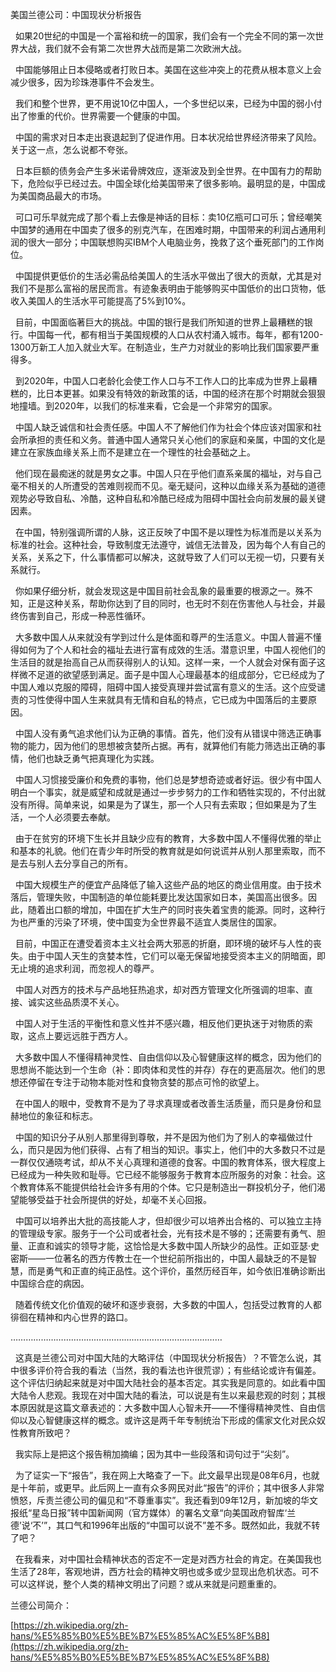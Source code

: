    

美国兰德公司：中国现状分析报告

  如果20世纪的中国是一个富裕和统一的国家，我们会有一个完全不同的第一次世界大战，我们就不会有第二次世界大战而是第二次欧洲大战。

  中国能够阻止日本侵略或者打败日本。美国在这些冲突上的花费从根本意义上会减少很多，因为珍珠港事件不会发生。

  我们和整个世界，更不用说10亿中国人，一个多世纪以来，已经为中国的弱小付出了惨重的代价。世界需要一个健康的中国。

  中国的需求对日本走出衰退起到了促进作用。日本状况给世界经济带来了风险。关于这一点，怎么说都不夸张。

  日本巨额的债务会产生多米诺骨牌效应，逐渐波及到全世界。在中国有力的帮助下，危险似乎已经过去。中国全球化给美国带来了很多影响。最明显的是，中国成为美国商品最大的市场。

  可口可乐早就完成了那个看上去像是神话的目标：卖10亿瓶可口可乐；曾经嘲笑中国梦的通用在中国卖了很多的别克汽车，在困难时期，中国带来的利润占通用利润的很大一部分；中国联想购买IBM个人电脑业务，挽救了这个垂死部门的工作岗位。

  中国提供更低价的生活必需品给美国人的生活水平做出了很大的贡献，尤其是对我们不是那么富裕的居民而言。有迹象表明由于能够购买中国低价的出口货物，低收入美国人的生活水平可能提高了5%到10%。

  目前，中国面临著巨大的挑战。中国的银行是我们所知道的世界上最糟糕的银行。中国每一代，都有相当于美国规模的人口从农村涌入城市。每年，都有1200-1300万新工人加入就业大军。在制造业，生产力对就业的影响比我们国家要严重得多。

  到2020年，中国人口老龄化会使工作人口与不工作人口的比率成为世界上最糟糕的，比日本更甚。如果没有特效的新政策的话，中国的经济在那个时期就会狠狠地撞墙。到2020年，以我们的标准来看，它会是一个非常穷的国家。

  中国人缺乏诚信和社会责任感。中国人不了解他们作为社会个体应该对国家和社会所承担的责任和义务。普通中国人通常只关心他们的家庭和亲属，中国的文化是建立在家族血缘关系上而不是建立在一个理性的社会基础之上。

  他们现在最痴迷的就是男女之事。中国人只在乎他们直系亲属的福址，对与自己毫不相关的人所遭受的苦难则视而不见。毫无疑问，这种以血缘关系为基础的道德观势必导致自私、冷酷，这种自私和冷酷已经成为阻碍中国社会向前发展的最关键因素。

  在中国，特别强调所谓的人脉，这正反映了中国不是以理性为标准而是以关系为标准的社会。这种社会，导致制度无法遵守，诚信无法普及，因为每个人有自己的关系，关系之下，什么事情都可以解决，这就导致了人们可以无视一切，只要有关系就行。

  你如果仔细分析，就会发现这是中国目前社会乱象的最重要的根源之一。殊不知，正是这种关系，帮助你达到了目的同时，也无时不刻在伤害他人与社会，并最终伤害到自己，形成一种恶性循环。

  大多数中国人从来就没有学到过什么是体面和尊严的生活意义。中国人普遍不懂得如何为了个人和社会的福址去进行富有成效的生活。潜意识里，中国人视他们的生活目的就是抬高自己从而获得别人的认知。这样一来，一个人就会对保有面子这样微不足道的欲望感到满足。面子是中国人心理最基本的组成部分，它已经成为了中国人难以克服的障碍，阻碍中国人接受真理并尝试富有意义的生活。这个应受谴责的习性使得中国人生来就具有无情和自私的特点，它已成为中国落后的主要原因。

  中国人没有勇气追求他们认为正确的事情。首先，他们没有从错误中筛选正确事物的能力，因为他们的思想被贪婪所占据。再有，就算他们有能力筛选出正确的事情，他们也缺乏勇气把真理化为实践。

  中国人习惯接受廉价和免费的事物，他们总是梦想奇迹或者好运。很少有中国人明白一个事实，就是威望和成就是通过一步步努力的工作和牺牲实现的，不付出就没有所得。简单来说，如果是为了谋生，那一个人只有去索取；但如果是为了生活，一个人必须要去奉献。

  由于在贫穷的环境下生长并且缺少应有的教育，大多数中国人不懂得优雅的举止和基本的礼貌。他们在青少年时所受的教育就是如何说谎并从别人那里索取，而不是去与别人去分享自己的所有。

  中国大规模生产的便宜产品降低了输入这些产品的地区的商业信用度。由于技术落后，管理失败，中国制造的单位能耗要比发达国家如日本，美国高出很多。因此，随着出口额的增加，中国在扩大生产的同时丧失着宝贵的能源。同时，这种行为也严重的污染了环境，使中国变为全世界最不适宜人类居住的国家。

  目前，中国正在遭受着资本主义社会两大邪恶的折磨，即环境的破坏与人性的丧失。由于中国人天生的贪婪本性，它们可以毫无保留地接受资本主义的阴暗面，即无止境的追求利润，而忽视人的尊严。

  中国人对西方的技术与产品地狂热追求，却对西方管理文化所强调的坦率、直接、诚实这些品质漠不关心。

  中国人对于生活的平衡性和意义性并不感兴趣，相反他们更执迷于对物质的索取，这点上要远远胜于西方人。

  大多数中国人不懂得精神灵性、自由信仰以及心智健康这样的概念，因为他们的思想尚不能达到一个生命（补：即肉体和灵性的并存）存在的更高层次。他们的思想还停留在专注于动物本能对性和食物贪婪的那点可怜的欲望上。

  在中国人的眼中，受教育不是为了寻求真理或者改善生活质量，而只是身份和显赫地位的象征和标志。

  中国的知识分子从别人那里得到尊敬，并不是因为他们为了别人的幸福做过什么，而只是因为他们获得、占有了相当的知识。事实上，他们中的大多数只不过是一群仅仅通晓考试，却从不关心真理和道德的食客。中国的教育体系，很大程度上已经成为一种失败和耻辱。它已经不能够服务于教育本应所服务的对象：社会。这个教育体系不能提供给社会许多有用的个体。它只是制造出一群投机分子，他们渴望能够受益于社会所提供的好处，却毫不关心回报。

  中国可以培养出大批的高技能人才，但却很少可以培养出合格的、可以独立主持的管理级专家。服务于一个公司或者社会，光有技术是不够的；还需要有勇气、胆量、正直和诚实的领导才能，这恰恰是大多数中国人所缺少的品性。正如亚瑟·史密斯——一位著名的西方传教士在一个世纪前所指出的，中国人最缺乏的不是智慧，而是勇气和正直的纯正品性。这个评价，虽然历经百年，如今依旧准确诊断出中国综合症的病因。

  随着传统文化价值观的破坏和逐步衰弱，大多数的中国人，包括受过教育的人都徘徊在精神和内心世界的路口。

…………………………………………………………………………

  这真是兰德公司对中国大陆的大略评估（中国现状分析报告）？不管怎么说，其中很多评价符合我的看法（当然，我的看法也许很荒谬）；有些结论或许有偏差。这个评估归纳起来就是对中国大陆社会的基本否定。其实我是同意的。如此看中国大陆令人悲观。我现在对中国大陆的看法，可以说是有生以来最悲观的时刻；其根本原因就是这篇文章表述的：大多数中国人心智未开——不懂得精神灵性、自由信仰以及心智健康这样的概念。或许这是两千年专制统治下形成的儒家文化对民众奴性教育所致吧？

  我实际上是把这个报告稍加摘编；因为其中一些段落和词句过于“尖刻”。

  为了证实一下“报告”，我在网上大略查了一下。此文最早出现是08年6月，也就是十年前，或更早。此后网上一直有众多网民对此“报告”的评价；其中很多人非常愤怒，斥责兰德公司的偏见和“不尊重事实”。我还看到09年12月，新加坡的华文报纸“星岛日报”转中国新闻网（官方媒体）的署名文章“向美国政府智库‘兰德’说‘不’”，其口气和1996年出版的“中国可以说不”差不多。既然如此，我就不转了吧？

  在我看来，对中国社会精神状态的否定不一定是对西方社会的肯定。在美国我也生活了28年，客观地讲，西方社会的精神文明也或多或少显现出危机状态。可不可以这样说，整个人类的精神文明出了问题？或从来就是问题重重的。

兰德公司简介：

[https://zh.wikipedia.org/zh-hans/%E5%85%B0%E5%BE%B7%E5%85%AC%E5%8F%B8](https://zh.wikipedia.org/zh-hans/%E5%85%B0%E5%BE%B7%E5%85%AC%E5%8F%B8)